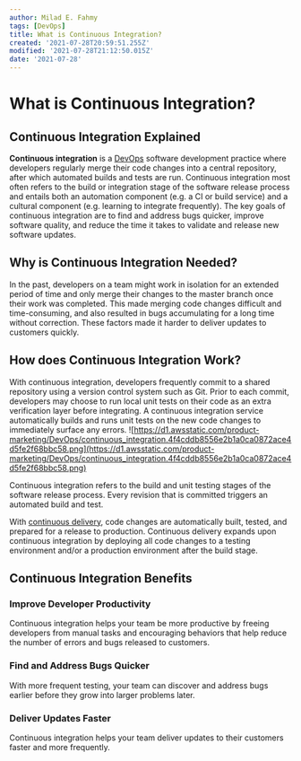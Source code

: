 ```yaml
---
author: Milad E. Fahmy
tags: [DevOps]
title: What is Continuous Integration?
created: '2021-07-28T20:59:51.255Z'
modified: '2021-07-28T21:12:50.015Z'
date: '2021-07-28'
---
```


# What is Continuous Integration?


## Continuous Integration Explained

**Continuous integration** is a [DevOps](https://milad-ezzat.vercel.app/posts/what-is-devops) software development practice where developers regularly merge their code changes into a central repository, after which automated builds and tests are run. Continuous integration most often refers to the build or integration stage of the software release process and entails both an automation component (e.g. a CI or build service) and a cultural component (e.g. learning to integrate frequently). The key goals of continuous integration are to find and address bugs quicker, improve software quality, and reduce the time it takes to validate and release new software updates.

## Why is Continuous Integration Needed?

In the past, developers on a team might work in isolation for an extended period of time and only merge their changes to the master branch once their work was completed. This made merging code changes difficult and time-consuming, and also resulted in bugs accumulating for a long time without correction. These factors made it harder to deliver updates to customers quickly.

## How does Continuous Integration Work?

With continuous integration, developers frequently commit to a shared repository using a version control system such as Git. Prior to each commit, developers may choose to run local unit tests on their code as an extra verification layer before integrating. A continuous integration service automatically builds and runs unit tests on the new code changes to immediately surface any errors.
![https://d1.awsstatic.com/product-marketing/DevOps/continuous_integration.4f4cddb8556e2b1a0ca0872ace4d5fe2f68bbc58.png](https://d1.awsstatic.com/product-marketing/DevOps/continuous_integration.4f4cddb8556e2b1a0ca0872ace4d5fe2f68bbc58.png)


Continuous integration refers to the build and unit testing stages of the software release process. Every revision that is committed triggers an automated build and test.

With [continuous delivery](https://milad-ezzat.vercel.app/posts/what-is-continuous-delivery), code changes are automatically built, tested, and prepared for a release to production. Continuous delivery expands upon continuous integration by deploying all code changes to a testing environment and/or a production environment after the build stage.

## Continuous Integration Benefits

### Improve Developer Productivity

Continuous integration helps your team be more productive by freeing developers from manual tasks and encouraging behaviors that help reduce the number of errors and bugs released to customers.

### Find and Address Bugs Quicker

With more frequent testing, your team can discover and address bugs earlier before they grow into larger problems later.

### Deliver Updates Faster

Continuous integration helps your team deliver updates to their customers faster and more frequently.


